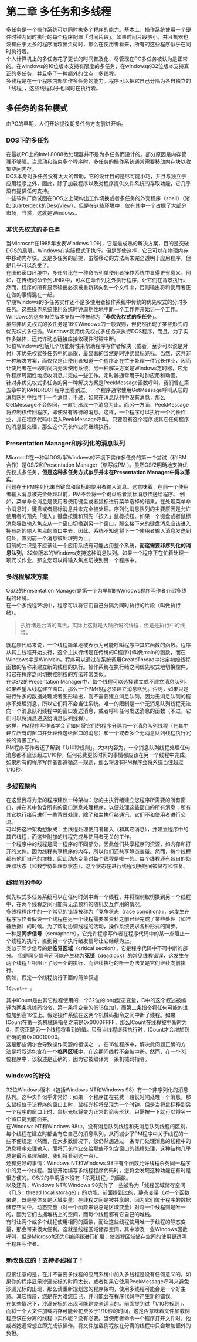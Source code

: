 # 第二章 多任务和多线程
多任务是一个操作系统可以同时执多个程序的能力。基本上，操作系统使用一个硬件时钟为同时执行的每个程序配置「时间片段」。如果时间片段够小，并且机器也没有由于太多的程序而超出负荷时，那么在使用者看来，所有的这些程序似乎在同时执行着。   
个人计算机上的多任务花了更长的时间普及化，尽管现在PC多任务被认为是正常的。在windows的16位版本支持有限度的多任务，在windows的32位版本支持真正的多任务，并且多了一种额外的优点：多线程。   
多线程是在一个程序内部实作多任务的能力。程序可以把它自己分隔为各自独立的「线程」，这些线程似乎也同时在执行着。
## 多任务的各种模式
由PC的早期，人们开始提议朝多任务方向前进开始。
### DOS下的多任务
在最初PC上的Intel 8088微处理器并不是为多任务而设计的。部分原因是内存管理不够强。当启动和结束多个程序时，多任务的操作系统通常需要移动内存块以收集空闲内存。   
DOS本身对多任务没有太大的帮助，它的设计目的是尽可能小巧，并且与独立于应用程序之外，因此，除了加载程序以及对程序提供文件系统的存取功能，它几乎没有提供任何支持。    
一些软件厂商试图在DOS之上架构出工作切换或者多任务的外壳程序（shell）（诸如Quarterdeck的DesqView），但是在这些环境中，仅有其中一个占据了大部分市场，当然，这就是Windows。   
### 非优先权式的多任务
当Microsoft在1985年发表Windows 1.0时，它是最成熟的解决方案，目的是突破DOS的局限。Windows在实际模式下执行。但是即使这样，它已可以在物理内存中移动内存块。这是多任务的前提，虽然移动的方法尚未完全透明于应用程序，但是几乎可以忍受了。   
在图形窗口环境中，多任务比在一种命令列单使用者操作系统中显得更有意义。例如，在传统的命令列UNIX中，可以在命令列之外执行程序，让它们在背景执行。然而，程序的所有显示输出必须被重新转向到一个文件中，否则输出将和使用者正在做的事情混在一起。   
早期Windows的多任务实作还不是多使用者操作系统中传统的优先权式的分时多任务。这些操作系统使用系统时钟周期性地中断一个工作并开始另一个工作。Windows的这些16位版本支持一种被称为「**非优先权式的多任务**」。   
虽然非优先权式的多任务是16位Windows的一般规则，但仍然出现了某些形式的优先权式多任务。Windows使用优先权式多任务来执行DOS程序，而且，为了实作多媒体，还允许动态链接库接收硬件时钟中断。  
16位Windows包括几个功能特性来帮助程序写作者解决（或者，至少可以说是对付）非优先权式多任务中的局限，最显著的当然是时钟式鼠标光标。当然，这并非一种解决方案，而仅仅是让使用者知道一个程序正在忙于处理一件冗长作业，因而让使用者在一段时间内无法使用系统。另一种解决方案是Windows定时器，它允许程序周期性地接收消息并完成一些工作。定时器通常用于时钟应用和动画。   
针对非优先权式多任务的另一种解决方案是PeekMessage函数呼叫，我们曾在第五章中的RANDRECT程序里看到过。一个程序通常使用GetMessage呼叫从它的消息队列中找寻下一个消息，不过，如果在消息队列中没有消息，那么GetMessage不会传回，一直到出现一个消息为止。而另一方面，PeekMessage将控制权传回程序，即使没有等待的消息。这样，一个程序可以执行一个冗长作业，并在程序代码中混入PeekMessage呼叫。只要没有这个程序或其它任何程序的消息要处理，那么这个冗长作业将继续执行。
### Presentation Manager和序列化的消息队列
Microsoft在一种半DOS/半Windows的环境下实作多任务的第一个尝试（和IBM合作）是OS/2和Presentation Manager（缩写成PM )。虽然OS/2明确地支持优先权式多任务，**但是这种多任务方式似乎并未在Presentation Manager中得以落实**。   
问题在于PM序列化来自键盘和鼠标的使用者输入消息。这意味着，在前一个使用者输入消息被完全处理以前，PM不会将一个键盘或者鼠标消息传送给程序。
例如，菜单命令消息是使用者使用键盘或者鼠标进行菜单选择的结果。在处理菜单命令消息时，键盘或者鼠标消息并未完全被处理。序列化消息队列的主要原因是允许使用者的预先「键入」键盘按键和预先「按入」鼠标按钮。如果一个键盘或者鼠标消息导致输入焦点从一个窗口切换到另一个窗口，那么接下来的键盘消息应该进入拥有新的输入焦点的窗口中去。因此，系统不知道将下一个使用者输入消息发送到何处，直到前一个消息被处理完为止。  
目前的共识是不应该让一个应用系统有可能占用整个系统，**而这需要非序列化的消息队列**，32位版本的Windows支持这种消息队列。如果一个程序正在忙着处理一项冗长作业，那么您可以将输入焦点切换到另一个程序中。
### 多线程解决方案
OS/2的Presentation Manager是第一个为早期的Windows程序写作者介绍多线程的环境。  
在一个多线程环境中，程序可以将它们自己分隔为同时执行的片段（叫做执行绪）。   
> 执行绪是台湾的叫法，实际上这就是大陆所说的线程，但是是执行中的线程。   

就程序代码来说，一个线程简单地被表示为可能呼叫程序中其它函数的函数。程序从其主线程开始执行，这个主执行绪是在传统的C程序中叫做main的函数，而在Windows中是WinMain。程序可以通过在系统调用CreateThread中指定初始线程函数的名称来建立新的线程的执行。操作系统在执行绪之间优先权式地切换控件，和它在程序之间切换控制权的方法非常类似。        
在OS/2的Presentation Manager中，每个线程可以选择建立或不建立消息队列。如果希望从线程建立窗口，那么一个PM线程必须建立消息队列。否则，如果只是进行许多的数据处理或者图形输出，则不需要建立消息队列。因为无消息队列的程序不处理消息，所以它们将不会当住系统。唯一的限制是一个无消息队列线程无法向一个消息队列线程中的窗口发送消息，或者呼叫任何发送消息的函数（不过，它们可以将消息递送给消息队列线程）。    
这样，PM程序写作者学会了如何将它们的程序分隔为一个消息队列线程（在其中建立所有的窗口并处理传送给窗口的消息）和一个或者多个无消息队列线程执行冗长的背景工作。  
PM程序写作者还了解到「1/10秒规则」，大体内容为，一个消息队列线程处理任何消息都不应该超过1/10秒，任何花费更长时间的事情都应该在另一个线程中完成。如果所有的程序写作者都遵循这一规则，那么将没有PM程序会将系统当住超过1/10秒。
### 多线程架构
在这里我将为您的程序建议一种架构：您的主执行绪建立您程序所需要的所有窗口，并在其中包含所有的窗口消息处理程序，以便处理这些窗口的所有消息；所有其它执行绪只进行一些背景处理，除了和主执行绪通讯，它们不和使用者进行交流。   
可以把这种架构想象成：主线程处理使用者输入（和其它消息），并建立程序中的其它线程，而这些附加的线程完成与使用者无关的工作。   
一个程序中的线程是同一程序的不同部分，因此他们共享程序的资源，如内存和打开的文件。因为线程共享程序的内存，所以他们还共享静态变量。然而，每个线程都有他们自己的堆栈，因此动态变量对每个线程是唯一的。每个线程还有各自的处理器状态（和数学协处理器状态），这个状态在进行线程切换期间被储存和恢复。
### 线程间的争吵
优先权式多任务系统可以在任何时刻中断一个线程，并将控制权切换到另一个线程中，在两个线程之间可能有无法预料的随机交互作用的情况。   
多线程程序中的一个常见的错误被称为「竞争状态（race condition）」，这发生在程序写作者假设一个线程在另一个线程需要某资料之前已经完成了某些处理（如准备数据）的时候。为了帮助协调线程的活动，操作系统要求各种形式的同步。  
一种是**同步信号**（semaphore），它允许程序写作者在程序代码中的某一点阻止一个线程的执行，直到另一个执行绪发信号让它继续为止。  
类似于同步信号的是**临界区域**（critical section），它是程序代码中不可中断的部分。
但是同步信号还可能产生称为**死锁**（deadlock）的常见线程错误，这发生在两个线程互相阻止了另一个的执行，而继续执行的唯一办法又是它们继续向前执行。    
例如，假定一个线程执行下面的简单叙述：    
```c
lCount++ ;   
```   
其中lCount是由其它线程使用的一个32位的long型态变量，C中的这个叙述被编译为两条机械码指令，第一条将变量的低16位加1，而第二条指令将任何可能的进位加到高16位上。假定操作系统在这两个机械码指令之间中断了线程。如果lCount在第一条机械码指令之前是0x0000FFFF，那么lCount在线程被中断时为0，而这正是另一个线程将看到的值。只有当线程继续执行时，lCount才会增加到正确的值0x00010000。    
这是那些偶尔会导致操作问题的错误之一。在16位程序中，解决此问题正确的方法是将叙述包含在一个**临界区域**中，在这期间线程不会被中断。然而，在一个32位程序中，该叙述是正确的，因为它被编译为一条机械码指令。     
### windows的好处
32位Windows版本（包括Windows NT和Windows 98）有一个非序列化的消息队列。这种实作似乎非常好：如果一个程序正在花费一段长时间处理一个消息，那么鼠标位于该程序的窗口上时，鼠标光标将呈现为一个时钟，但是当将鼠标移到另一个程序的窗口上时，鼠标光标将变为正常的箭头形状。只需按一下就可以将另一个窗口提到前面来。   
在Windows NT和Windows 98中，没有消息队列线程和无消息队列线程的区别，每个线程在建立时都会有它自己的消息队列，从而减少了PM程序中关于线程的一些不便规定（然而，在大多数情况下，您仍然想通过一条专门处理消息的线程中的消息程序处理输入，而将冗长作业交给那些不包含窗口的线程处理，这种结构几乎总是最容易理解的，我们将看到这一点）。   
还有更好的事情：Windows NT和Windows 98中有个函数允许线程杀死同一程序中的另一个线程。当您开始编写多线程程序代码时，您将会发现这种功能在有时是很方便的。OS/2的早期版本没有「杀死线程」的函数。   
以及还有，Windows NT和Windows 98实作了一些被称为「线程区域储存空间（TLS：thread local storage）」的功能。前面提到过的，静态变量（对一个函数来说，既是整体又是区域变量）在线程之间是被共享的，因为它们位于程序的数据储存空间中。动态变量（对一个函数来说总是区域变量）对每一个线程则是唯一的，因为它们占据堆栈上的空间，而每个线程都有它自己的堆栈。   
有时让两个或多个线程使用相同的函数，而让这些线程使用唯一于线程的静态变量，那会带来很大便利。这就是线程区域储存空间，其中涉及一些Windows函数呼叫，但是Microsoft还为C编译器进行扩展，使线程区域储存空间的使用更透明于程序写作者。   
### 新改良过的！支持多线程了！
应该注意的是，在并不需要多线程的应用系统中加入多线程是没有任何意义的。如果你的程序显示沙漏光标的时间太长，或者如果它使用PeekMessage呼叫来避免沙漏光标的出现，那么请重新规划您的程序架构，使用多线程可能会是一个好主意。其它情形，您是在为难您自己，并可能会在程序代码中产生新的错误。    
在某些情况下，沙漏光标的出现可能是完全适当的。前面提到过「1/10秒规则」，而将一个大文件加载内存可能会花费多于1/10秒的时间，这是否意味着文件加载例程应该在分离的线程中实作呢？没有必要。当使用者命令一个程序打开文件时，他或者她通常想立即完成该操作。将文件加载例程放在分离的线程中只会增加额外的负担。